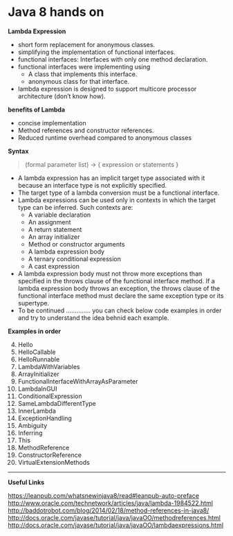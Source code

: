 Java 8 hands on
===============

**Lambda Expression**

 - short form replacement for anonymous classes. 
 - simplifying the implementation of functional interfaces. 
 - functional interfaces: Interfaces with only one method declaration. 
 - functional interfaces were implementing using 
	 - A class that implements this interface. 
	 - anonymous class for that interface. 
 - lambda expression is designed to support multicore processor architecture (don’t know how).   

**benefits of Lambda** 

 - concise implementation 
 - Method references and constructor references. 
 - Reduced runtime overhead compared to anonymous classes

**Syntax**

> (formal parameter list) -> { expression or statements }

 - A lambda expression has an implicit target type associated with it because an interface type is not explicitly specified.
 - The target type of a lambda conversion must be a functional interface.
 - Lambda expressions can be used only in contexts in which the target type can be inferred. Such contexts are:
	 - A variable declaration
	 - An assignment
	 - A return statement
	 - An array initializer
	 - Method or constructor arguments
	 - A lambda expression body
	 - A ternary conditional expression
	 - A cast expression
 - A lambda expression body must not throw more exceptions than specified in the throws clause of the functional interface method. If a lambda expression body throws an exception, the throws clause of the functional interface method must declare the same exception type or its supertype.
 - To be continued .............. you can check below code examples in order and try to understand the idea behnid each example. 

**Examples in order**

 4. Hello
 5. HelloCallable
 5. HelloRunnable
 6. LambdaWithVariables 
 7. ArrayInitializer
 8. FunctionalInterfaceWithArrayAsParameter 
 9. LambdaInGUI
 10. ConditionalExpression
 11. SameLambdaDifferentType
 12. InnerLambda
 13. ExceptionHandling
 14. Ambiguity
 15. Inferring
 16. This
 17. MethodReference
 18. ConstructorReference
 19. VirtualExtensionMethods


----------
**Useful Links**

https://leanpub.com/whatsnewinjava8/read#leanpub-auto-preface
http://www.oracle.com/technetwork/articles/java/lambda-1984522.html 
http://baddotrobot.com/blog/2014/02/18/method-references-in-java8/
http://docs.oracle.com/javase/tutorial/java/javaOO/methodreferences.html
http://docs.oracle.com/javase/tutorial/java/javaOO/lambdaexpressions.html
